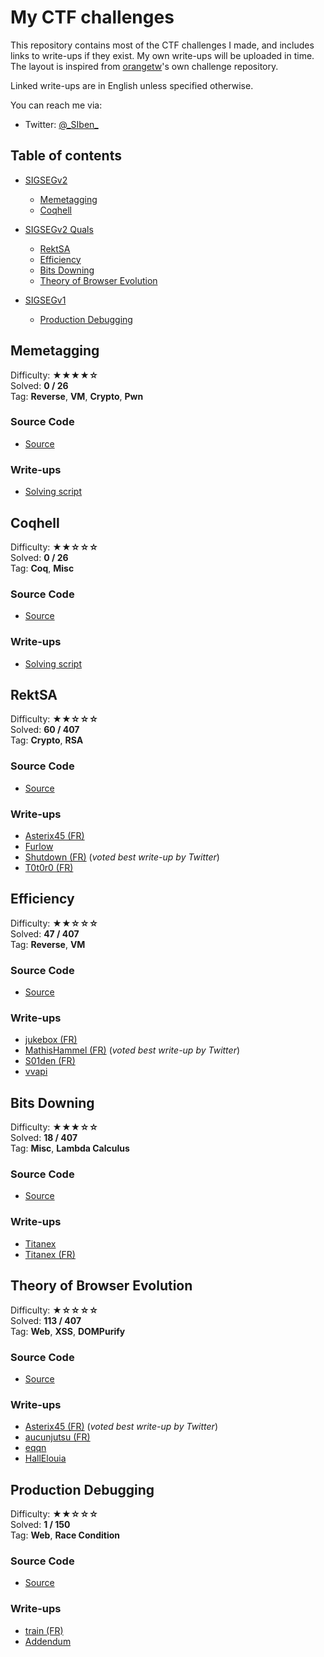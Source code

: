# My CTF challenges

This repository contains most of the CTF challenges I made, and includes links
to write-ups if they exist. My own write-ups will be uploaded in time. The
layout is inspired from
[orangetw](https://github.com/orangetw/My-CTF-Web-Challenges)'s own challenge
repository.

Linked write-ups are in English unless specified otherwise.

You can reach me via:
* Twitter: [@\_SIben\_](https://twitter.com/_SIben_)

## Table of contents

* [SIGSEGv2](#memetagging)
    * [Memetagging](#memetagging)
    * [Coqhell](#coqhell)

* [SIGSEGv2 Quals](#rektsa)
    * [RektSA](#rektsa)
    * [Efficiency](#efficiency)
    * [Bits Downing](#bits-downing)
    * [Theory of Browser Evolution](#theory-of-browser-evolution)

* [SIGSEGv1](#production-debugging)
    * [Production Debugging](#production-debugging)

## Memetagging

Difficulty: **★★★★☆**  
Solved: **0 / 26**  
Tag: **Reverse**, **VM**, **Crypto**, **Pwn**

### Source Code

* [Source](SIGSEGv2/Memetagging)

### Write-ups

* [Solving script](SIGSEGv2/Memetagging/solve.py)

## Coqhell

Difficulty: **★★☆☆☆**  
Solved: **0 / 26**  
Tag: **Coq**, **Misc**

### Source Code

* [Source](SIGSEGv2/Coqhell)

### Write-ups

* [Solving script](SIGSEGv2/Coqhell/solve.py)

## RektSA

Difficulty: **★★☆☆☆**  
Solved: **60 / 407**  
Tag: **Crypto**, **RSA**  

### Source Code

* [Source](SIGSEGv2-Quals/RektSA)

### Write-ups

* [Asterix45 (FR)](https://rtfm.re/writeups/Asterix45.html)
* [Furlow](https://rtfm.re/writeups/Furlow.html)
* [Shutdown (FR)](https://rtfm.re/writeups/Shutdown.html) (*voted best write-up by Twitter*)
* [T0t0r0 (FR)](https://rtfm.re/writeups/T0t0r0.html)

## Efficiency

Difficulty: **★★☆☆☆**  
Solved: **47 / 407**  
Tag: **Reverse**, **VM**  

### Source Code

* [Source](SIGSEGv2-Quals/Efficiency)

### Write-ups

* [jukebox (FR)](https://jukebox.blog/sigsev_quals_efficiency)
* [MathisHammel (FR)](https://blog.h25.io/SIGSEGv2-Efficiency/) (*voted best write-up by Twitter*)
* [S01den (FR)](https://rtfm.re/writeups/S01den.html)
* [vvapi](https://wapiflapi.github.io/2019/10/10/efficiency-reverse-engineering-with-ghidra.html)

## Bits Downing

Difficulty: **★★★☆☆**  
Solved: **18 / 407**  
Tag: **Misc**, **Lambda Calculus**  

### Source Code

* [Source](SIGSEGv2-Quals/Bits_downing)

### Write-ups

* [Titanex](https://rtfm.re/writeups/Titanex_EN.html)
* [Titanex (FR)](https://rtfm.re/writeups/Titanex_FR.html)

## Theory of Browser Evolution

Difficulty: **★☆☆☆☆**  
Solved: **113 / 407**  
Tag: **Web**, **XSS**, **DOMPurify**  

### Source Code

* [Source](SIGSEGv2-Quals/Theory_of_browser_evolution)

### Write-ups

* [Asterix45 (FR)](https://rtfm.re/writeups/Asterix45_TBE.html) (*voted best write-up by Twitter*)
* [aucunjutsu (FR)](https://rtfm.re/writeups/aucunjutsu.html)
* [eqqn](https://eqqn.github.io/2019/10/10/RTFM_quals_XSS.html)
* [HallElouia](https://rtfm.re/writeups/HallElouia.html)

## Production Debugging

Difficulty: **★★☆☆☆**  
Solved: **1 / 150**  
Tag: **Web**, **Race Condition**  

### Source Code

* [Source](SIGSEGv1/Production_debugging)

### Write-ups

* [train (FR)](https://inshallhack.org/debug_en_production_writeup_sigsegv1_2018/)
* [Addendum](https://inshallhack.org/production_debugging_sigsegv1_2018/)
